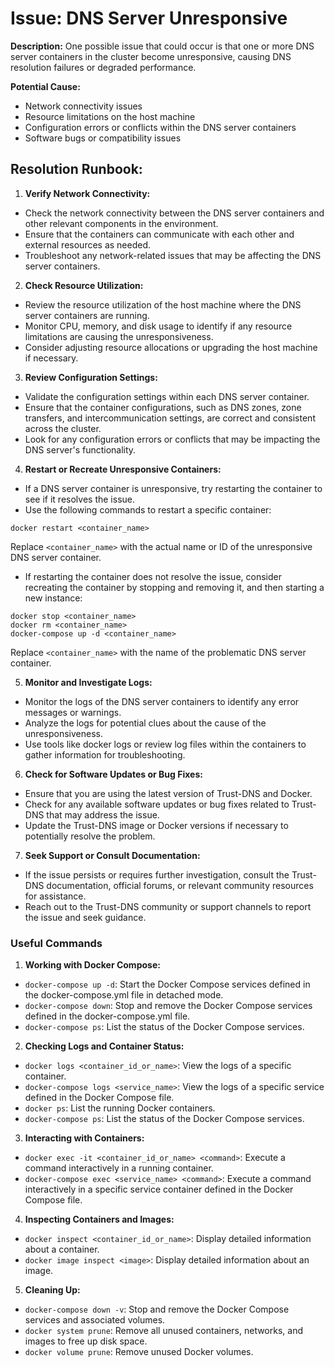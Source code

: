 # Issue: DNS Server Unresponsive

**Description:** One possible issue that could occur is that one or more DNS server containers in the cluster become unresponsive, causing DNS resolution failures or degraded performance.

**Potential Cause:**

- Network connectivity issues
- Resource limitations on the host machine
- Configuration errors or conflicts within the DNS server containers
- Software bugs or compatibility issues

## Resolution Runbook:

1. **Verify Network Connectivity:**

- Check the network connectivity between the DNS server containers and other relevant components in the environment.
- Ensure that the containers can communicate with each other and external resources as needed.
- Troubleshoot any network-related issues that may be affecting the DNS server containers.

2. **Check Resource Utilization:**

- Review the resource utilization of the host machine where the DNS server containers are running.
- Monitor CPU, memory, and disk usage to identify if any resource limitations are causing the unresponsiveness.
- Consider adjusting resource allocations or upgrading the host machine if necessary.

3. **Review Configuration Settings:**

- Validate the configuration settings within each DNS server container.
- Ensure that the container configurations, such as DNS zones, zone transfers, and intercommunication settings, are correct and consistent across the cluster.
- Look for any configuration errors or conflicts that may be impacting the DNS server's functionality.

4. **Restart or Recreate Unresponsive Containers:**

- If a DNS server container is unresponsive, try restarting the container to see if it resolves the issue.
- Use the following commands to restart a specific container:
```shell
docker restart <container_name>
```
Replace `<container_name>` with the actual name or ID of the unresponsive DNS server container.
- If restarting the container does not resolve the issue, consider recreating the container by stopping and removing it, and then starting a new instance:
```shell
docker stop <container_name>
docker rm <container_name>
docker-compose up -d <container_name>
```
Replace `<container_name>` with the name of the problematic DNS server container.

5. **Monitor and Investigate Logs:**

- Monitor the logs of the DNS server containers to identify any error messages or warnings.
- Analyze the logs for potential clues about the cause of the unresponsiveness.
- Use tools like docker logs or review log files within the containers to gather information for troubleshooting.

6. **Check for Software Updates or Bug Fixes:**

- Ensure that you are using the latest version of Trust-DNS and Docker.
- Check for any available software updates or bug fixes related to Trust-DNS that may address the issue.
- Update the Trust-DNS image or Docker versions if necessary to potentially resolve the problem.

7. **Seek Support or Consult Documentation:**

- If the issue persists or requires further investigation, consult the Trust-DNS documentation, official forums, or relevant community resources for assistance.
- Reach out to the Trust-DNS community or support channels to report the issue and seek guidance.

### Useful Commands

1. **Working with Docker Compose:**

- `docker-compose up -d`: Start the Docker Compose services defined in the docker-compose.yml file in detached mode.
- `docker-compose down`: Stop and remove the Docker Compose services defined in the docker-compose.yml file.
- `docker-compose ps`: List the status of the Docker Compose services.

2. **Checking Logs and Container Status:**

- `docker logs <container_id_or_name>`: View the logs of a specific container.
- `docker-compose logs <service_name>`: View the logs of a specific service defined in the Docker Compose file.
- `docker ps`: List the running Docker containers.
- `docker-compose ps`: List the status of the Docker Compose services.

3. **Interacting with Containers:**

- `docker exec -it <container_id_or_name> <command>`: Execute a command interactively in a running container.
- `docker-compose exec <service_name> <command>`: Execute a command interactively in a specific service container defined in the Docker Compose file.

4. **Inspecting Containers and Images:**

- `docker inspect <container_id_or_name>`: Display detailed information about a container.
- `docker image inspect <image>`: Display detailed information about an image.

5. **Cleaning Up:**

- `docker-compose down -v`: Stop and remove the Docker Compose services and associated volumes.
- `docker system prune`: Remove all unused containers, networks, and images to free up disk space.
- `docker volume prune`: Remove unused Docker volumes.